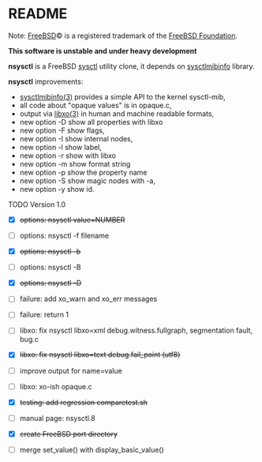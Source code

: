 README
======

Note: [FreeBSD](http://www.freebsd.org)&copy; is a registered trademark of the [FreeBSD Foundation](https://www.freebsdfoundation.org).  

**This software is unstable and under heavy development**  

**nsysctl** is a FreeBSD [sysctl](https://www.freebsd.org/cgi/man.cgi?query=sysctl&sektion=8&manpath=FreeBSD+13-current) 
utility clone, it depends on [sysctlmibinfo](http://gitlab.com/alfix/sysctlmibinfo) library.   

**nsysctl** improvements: 

 * [sysctlmibinfo(3)](http://gitlab.com/alfix/sysctlmibinfo) provides a simple API to the kernel sysctl-mib, 
 * all code about "opaque values" is in opaque.c, 
 * output via [libxo(3)](https://wiki.freebsd.org/LibXo) in human and machine readable formats,
 * new option -D show all properties with libxo
 * new option -F show flags,
 * new option -I show internal nodes,
 * new option -l show label,
 * new option -r show <ROOT> with libxo
 * new option -m show format string
 * new option -p show the property name
 * new option -S show magic nodes with -a,
 * new option -y show id.


TODO Version 1.0

 * [X] ~~options: nsysctl value=NUMBER~~
 * [ ] options: nsysctl -f filename
 * [X] ~~options: nsysctl -b~~
 * [ ] options: nsysctl -B
 * [X] ~~options: nsysctl -D~~
 * [ ] failure: add xo\_warn and xo\_err messages
 * [ ] failure: return 1
 * [ ] libxo: fix nsysctl libxo=xml debug.witness.fullgraph, segmentation fault, bug.c
 * [X] ~~libxo: fix nsysctl libxo=text debug.fail\_point  (utf8)~~
 * [ ] improve output for name=value
 * [ ] libxo: xo-ish opaque.c
 * [X] ~~testing: add regression comparetest.sh~~
 * [ ] manual page: nsysctl.8
 * [X] ~~create FreeBSD port directory~~
 * [ ] merge set\_value() with display\_basic\_value()



